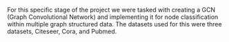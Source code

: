 For this specific stage of the project we were tasked with creating a GCN (Graph Convolutional Network) and implementing it for node classification within multiple graph structured data. 
The datasets used for this were three datasets, Citeseer, Cora, and Pubmed.
